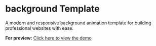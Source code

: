 # background Template

A modern and responsive background animation template for building professional websites with ease.

**For preview:** [Click here to view the demo](https://rouzbehm68.github.io/background-animation)

